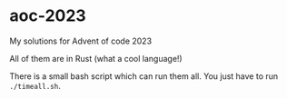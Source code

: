 # aoc-2023
My solutions for Advent of code 2023

All of them are in Rust (what a cool language!)

There is a small bash script which can run them all. You just have to run `./timeall.sh`.
